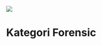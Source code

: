 <img src="http://ilkom.unsri.ac.id/wp-content/uploads/2015/10/ctf-630x210.jpg"><br>
<h1>Kategori Forensic</h1>
